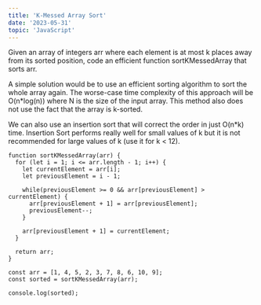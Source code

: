 ```yaml
---
title: 'K-Messed Array Sort'
date: '2023-05-31'
topic: 'JavaScript'
---
```


Given an array of integers arr where each element is at most k places away from its sorted position, code an efficient function sortKMessedArray that sorts arr.

A simple solution would be to use an efficient sorting algorithm to sort the whole array again. The worse-case time complexity of this approach will be O(n\*log(n)) where N is the size of the input array. This method also does not use the fact that the array is k-sorted.

We can also use an insertion sort that will correct the order in just O(n\*k) time.
Insertion Sort performs really well for small values of k but it is not recommended for large values of k (use it for k < 12).

```
function sortKMessedArray(arr) {
  for (let i = 1; i <= arr.length - 1; i++) {
    let currentElement = arr[i];
    let previousElement = i - 1;

    while(previousElement >= 0 && arr[previousElement] > currentElement) {
      arr[previousElement + 1] = arr[previousElement];
      previousElement--;
    }

    arr[previousElement + 1] = currentElement;
  }

  return arr;
}

const arr = [1, 4, 5, 2, 3, 7, 8, 6, 10, 9];
const sorted = sortKMessedArray(arr);

console.log(sorted);
```
